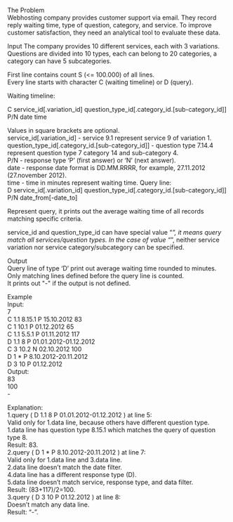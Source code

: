 The Problem  
Webhosting company provides customer support via email. They record reply waiting time, type of question, category, and service. To improve customer satisfaction, they need an analytical tool to evaluate these data.

Input
The company provides 10 different services, each with 3 variations. Questions are divided into 10 types, each can belong to 20 categories, a category can have 5 subcategories.

First line contains count S (<= 100.000) of all lines.  
Every line starts with character C (waiting timeline) or D (query).

Waiting timeline:

C service_id[.variation_id] question_type_id[.category_id.[sub-category_id]] P/N date time

Values in square brackets are optional.  
service_id[.variation_id] - service 9.1 represent service 9 of variation 1.  
question_type_id[.category_id.[sub-category_id]] - question type 7.14.4 represent question type 7 category 14 and sub-category 4.  
P/N - response type ‘P’ (first answer) or ‘N’ (next answer).  
date - response date format is DD.MM.RRRR, for example, 27.11.2012 (27.november 2012).  
time - time in minutes represent waiting time.
Query line:  
D service_id[.variation_id] question_type_id[.category_id.[sub-category_id]] P/N date_from[-date_to]

Represent query, it prints out the average waiting time of all records matching specific criteria.

service_id and question_type_id can have special value “*”, it means query match all services/question types. In the case of value “*”, neither service variation nor service category/subcategory can be specified.

Output  
Query line of type ‘D’ print out average waiting time rounded to minutes.  
Only matching lines defined before the query line is counted.  
It prints out "-" if the output is not defined.  

Example  
Input:  
7  
C 1.1 8.15.1 P 15.10.2012 83  
C 1 10.1 P 01.12.2012 65  
C 1.1 5.5.1 P 01.11.2012 117  
D 1.1 8 P 01.01.2012-01.12.2012  
C 3 10.2 N 02.10.2012 100  
D 1 * P 8.10.2012-20.11.2012  
D 3 10 P 01.12.2012  
Output:  
83  
100  
\-

Explanation:  
1.query ( D 1.1 8 P 01.01.2012-01.12.2012 ) at line 5:  
Valid only for 1.data line, because others have different question type.  
1.data line has question type 8.15.1 which matches the query of question type 8.  
Result: 83.  
2.query ( D 1 * P 8.10.2012-20.11.2012 ) at line 7:  
Valid only for 1.data line and 3.data line.  
2.data line doesn’t match the date filter.  
4.data line has a different response type (D).  
5.data line doesn’t match service, response type, and data filter.  
Result: (83+117)/2=100.  
3.query ( D 3 10 P 01.12.2012 ) at line 8:  
Doesn’t match any data line.  
Result: “-”.  
